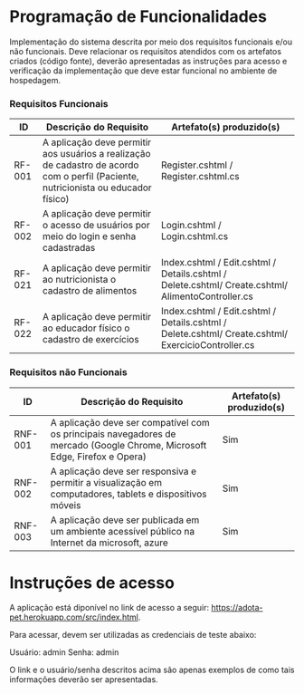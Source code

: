 # Programação de Funcionalidades

Implementação do sistema descrita por meio dos requisitos funcionais e/ou não funcionais. Deve relacionar os requisitos atendidos com os artefatos criados (código fonte), deverão apresentadas as instruções para acesso e verificação da implementação que deve estar funcional no ambiente de hospedagem.

### Requisitos Funcionais

|ID    | Descrição do Requisito  | Artefato(s) produzido(s) |
|------|-----------------------------------------|----|
|RF-001| A aplicação deve permitir aos usuários a realização de cadastro de acordo com o perfil (Paciente, nutricionista ou educador físico)  | Register.cshtml / Register.cshtml.cs |
|RF-002| A aplicação deve permitir o acesso de usuários por meio do login e senha cadastradas   | Login.cshtml / Login.cshtml.cs |
|RF-021| A aplicação deve permitir ao nutricionista o cadastro de alimentos  | Index.cshtml / Edit.cshtml / Details.cshtml / Delete.cshtml/ Create.cshtml/ AlimentoController.cs |
|RF-022| A aplicação deve permitir ao educador físico o cadastro de exercícios  | Index.cshtml / Edit.cshtml / Details.cshtml / Delete.cshtml/ Create.cshtml/ ExercicioController.cs |


### Requisitos não Funcionais

|ID     | Descrição do Requisito  | Artefato(s) produzido(s) |
|-------|-------------------------|----|
|RNF-001| A aplicação deve ser compatível com os principais navegadores de mercado (Google Chrome, Microsoft Edge, Firefox e Opera)   | Sim | 
|RNF-002| A aplicação deve ser responsiva e permitir a visualização em computadores, tablets e dispositivos móveis   |  Sim | 
|RNF-003| A aplicação deve ser publicada em um ambiente acessível público na Internet da microsoft, azure  | Sim | 


# Instruções de acesso

A aplicação está diponível no link de acesso a seguir: https://adota-pet.herokuapp.com/src/index.html.

Para acessar, devem ser utilizadas as credenciais de teste abaixo:

Usuário: admin
Senha: admin

O link e o usuário/senha descritos acima são apenas exemplos de como tais informações deverão ser apresentadas.
